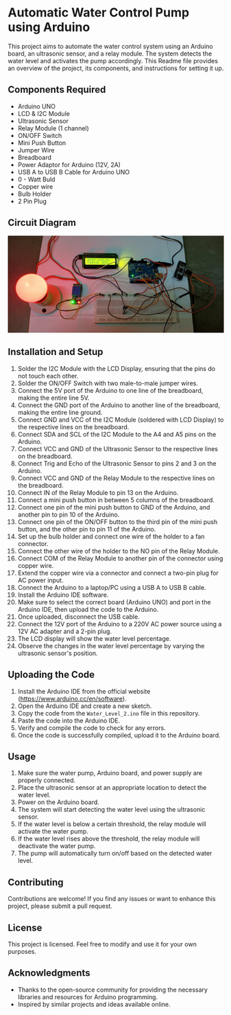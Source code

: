 # Automatic Water Control Pump using Arduino

This project aims to automate the water control system using an Arduino board, an ultrasonic sensor, and a relay module. The system detects the water level and activates the pump accordingly. This Readme file provides an overview of the project, its components, and instructions for setting it up.

## Components Required
- Arduino UNO
- LCD & I2C Module
- Ultrasonic Sensor
- Relay Module (1 channel)
- ON/OFF Switch
- Mini Push Button
- Jumper Wire
- Breadboard
- Power Adaptor for Arduino (12V, 2A)
- USB A to USB B Cable for Arduino UNO 
- 0 - Watt Buld 
- Copper wire
- Bulb Holder
- 2 Pin Plug


## Circuit Diagram
![Circuit Diagram](IMG20230524012229.jpg)

## Installation and Setup
1. Solder the I2C Module with the LCD Display, ensuring that the pins do not touch each other.
2. Solder the ON/OFF Switch with two male-to-male jumper wires.
3. Connect the 5V port of the Arduino to one line of the breadboard, making the entire line 5V.
4. Connect the GND port of the Arduino to another line of the breadboard, making the entire line ground.
5. Connect GND and VCC of the I2C Module (soldered with LCD Display) to the respective lines on the breadboard.
6. Connect SDA and SCL of the I2C Module to the A4 and A5 pins on the Arduino.
7. Connect VCC and GND of the Ultrasonic Sensor to the respective lines on the breadboard.
8. Connect Trig and Echo of the Ultrasonic Sensor to pins 2 and 3 on the Arduino.
9. Connect VCC and GND of the Relay Module to the respective lines on the breadboard.
10. Connect IN of the Relay Module to pin 13 on the Arduino.
11. Connect a mini push button in between 5 columns of the breadboard.
12. Connect one pin of the mini push button to GND of the Arduino, and another pin to pin 10 of the Arduino.
13. Connect one pin of the ON/OFF button to the third pin of the mini push button, and the other pin to pin 11 of the Arduino.
14. Set up the bulb holder and connect one wire of the holder to a fan connector.
15. Connect the other wire of the holder to the NO pin of the Relay Module.
16. Connect COM of the Relay Module to another pin of the connector using copper wire.
17. Extend the copper wire via a connector and connect a two-pin plug for AC power input.
18. Connect the Arduino to a laptop/PC using a USB A to USB B cable.
19. Install the Arduino IDE software.
20. Make sure to select the correct board (Arduino UNO) and port in the Arduino IDE, then upload the code to the Arduino.
21. Once uploaded, disconnect the USB cable.
22. Connect the 12V port of the Arduino to a 220V AC power source using a 12V AC adapter and a 2-pin plug.
23. The LCD display will show the water level percentage.
24. Observe the changes in the water level percentage by varying the ultrasonic sensor's position.

## Uploading the Code
1. Install the Arduino IDE from the official website (https://www.arduino.cc/en/software).
2. Open the Arduino IDE and create a new sketch.
3. Copy the code from the `Water_Level_2.ino` file in this repository.
4. Paste the code into the Arduino IDE.
5. Verify and compile the code to check for any errors.
6. Once the code is successfully compiled, upload it to the Arduino board.

## Usage
1. Make sure the water pump, Arduino board, and power supply are properly connected.
2. Place the ultrasonic sensor at an appropriate location to detect the water level.
3. Power on the Arduino board.
4. The system will start detecting the water level using the ultrasonic sensor.
5. If the water level is below a certain threshold, the relay module will activate the water pump.
6. If the water level rises above the threshold, the relay module will deactivate the water pump.
7. The pump will automatically turn on/off based on the detected water level.

## Contributing
Contributions are welcome! If you find any issues or want to enhance this project, please submit a pull request.

## License
This project is licensed. Feel free to modify and use it for your own purposes.

## Acknowledgments
- Thanks to the open-source community for providing the necessary libraries and resources for Arduino programming.
- Inspired by similar projects and ideas available online.
